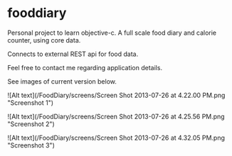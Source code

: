 fooddiary
=========

Personal project to learn objective-c. A full scale food diary and calorie counter, using core data.

Connects to external REST api for food data.

Feel free to contact me regarding application details.

See images of current version below.

![Alt text](/FoodDiary/screens/Screen Shot 2013-07-26 at 4.22.00 PM.png "Screenshot 1")


![Alt text](/FoodDiary/screens/Screen Shot 2013-07-26 at 4.25.56 PM.png "Screenshot 2")


![Alt text](/FoodDiary/screens/Screen Shot 2013-07-26 at 4.32.05 PM.png "Screenshot 3")
